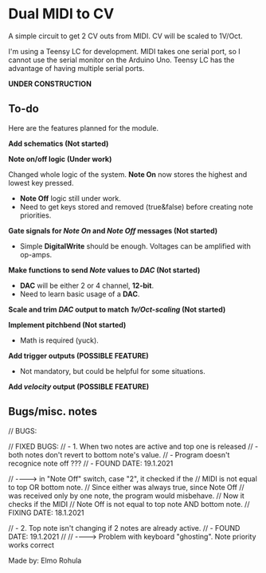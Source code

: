 # Dual MIDI to CV

A simple circuit to get 2 CV outs from MIDI. CV will be scaled to 1V/Oct.

I'm using a Teensy LC for development. MIDI takes one serial port, so I cannot use the serial monitor on the Arduino Uno. Teensy LC has the advantage of having multiple serial ports.

**UNDER CONSTRUCTION**

## To-do

Here are the features planned for the module.

**Add schematics (Not started)**

**Note on/off logic (Under work)** 

Changed whole logic of the system. **Note On** now stores the highest and lowest key pressed.

  * **Note Off** logic still under work.
  * Need to get keys stored and removed (true&false) before creating note priorities.

**Gate signals for _Note On_ and _Note Off_ messages (Not started)**

  * Simple **DigitalWrite** should be enough. Voltages can be amplified with op-amps.

**Make functions to send _Note_ values to _DAC_ (Not started)** 
  
  * **DAC** will be either 2 or 4 channel, **12-bit**.
  * Need to learn basic usage of a **DAC**.

**Scale and trim _DAC_ output to match _1v/Oct-scaling_ (Not started)**

**Implement pitchbend (Not started)**

  * Math is required (yuck).

**Add trigger outputs (POSSIBLE FEATURE)**

  * Not mandatory, but could be helpful for some situations.

**Add _velocity_ output (POSSIBLE FEATURE)**


## Bugs/misc. notes

// BUGS:


// FIXED BUGS:
// - 1. When two notes are active and top one is released
// - both notes don't revert to bottom note's value.
// - Program doesn't recognice note off ???
// - FOUND DATE: 19.1.2021

// ----> in "Note Off" switch, case "2", it checked if the
// MIDI is not equal to top OR bottom note.
// Since either was always true, since Note Off
// was received only by one note, the program would misbehave.
// Now it checks if the MIDI
// Note Off is not equal to top note AND bottom note.
// FIXING DATE: 18.1.2021

// - 2. Top note isn't changing if 2 notes are already active.
// - FOUND DATE: 19.1.2021
//
// ----> Problem with keyboard "ghosting". Note priority works correct

Made by: Elmo Rohula